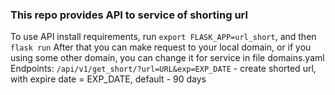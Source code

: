 ### This repo provides API to service of shorting url
To use API install requirements, 
run
`export FLASK_APP=url_short`, and then
`flask run`
After that you can make request to your local domain, or if you using some other domain, you can
change it for service in file domains.yaml
Endpoints:
`/api/v1/get_short/?url=URL&exp=EXP_DATE` - create shorted url, with expire date = EXP_DATE, default - 90 days